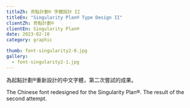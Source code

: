 ```yaml
---
titleZh: 奇點計劃® 字體設計 II
titleEn: "Singularity Plan® Type Design II"
clientZh: 奇點計劃®
clientEn: Singularity Plan®
date: 2023-02-10
category: graphic

thumb: font-singularity2-0.jpg
gallery:
  - font-singularity2-1.jpg
---
```


為起點計劃®重新設計的中文字體，第二次嘗試的成果。

<!-- lang -->

The Chinese font redesigned for the Singularity Plan®. The result of the second attempt.
